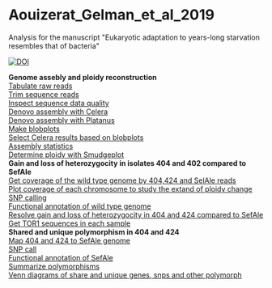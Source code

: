 # Aouizerat_Gelman_et_al_2019
Analysis for the manuscript "Eukaryotic adaptation to years-long starvation resembles that of bacteria"  
  
[![DOI](https://zenodo.org/badge/167777256.svg)](https://zenodo.org/badge/latestdoi/167777256)
  
**Genome assebly and ploidy reconstruction**  
[Tabulate raw reads](https://nbviewer.jupyter.org/github/szitenberg/Aouizerat_Gelman_et_al_2019/blob/master/script.ipynb#1.-Tabulate-fastq-files)  
[Trim sequence reads](https://nbviewer.jupyter.org/github/szitenberg/Aouizerat_Gelman_et_al_2019/blob/master/script.ipynb#2.-Trim-reads)  
[Inspect sequence data quality](https://nbviewer.jupyter.org/github/szitenberg/Aouizerat_Gelman_et_al_2019/blob/master/script.ipynb#3.-Fastqc)  
[Denovo assembly with Celera](https://nbviewer.jupyter.org/github/szitenberg/Aouizerat_Gelman_et_al_2019/blob/master/script.ipynb#4.1-Celera)  
[Denovo assembly with Platanus](https://nbviewer.jupyter.org/github/szitenberg/Aouizerat_Gelman_et_al_2019/blob/master/script.ipynb#4.2-Platanus)  
[Make blobplots](https://nbviewer.jupyter.org/github/szitenberg/Aouizerat_Gelman_et_al_2019/blob/master/script.ipynb#5.-Plot-blobs)  
[Select Celera results based on blobplots](https://nbviewer.jupyter.org/github/szitenberg/Aouizerat_Gelman_et_al_2019/blob/master/script.ipynb#6.-Denovo-assembly-conclusions-from-blobtools:)  
[Assembly statistics](https://nbviewer.jupyter.org/github/szitenberg/Aouizerat_Gelman_et_al_2019/blob/master/script.ipynb#7.-Assembly-statistics)  
[Determine ploidy with Smudgeplot](https://nbviewer.jupyter.org/github/szitenberg/Aouizerat_Gelman_et_al_2019/blob/master/script.ipynb#8.-Ploidy---smudgeplots)  
**Gain and loss of heterozygocity in isolates 404 and 402 compared to SefAle**  
[Get coverage of the wild type genome by 404,424 and SelAle reads](https://nbviewer.jupyter.org/github/szitenberg/Aouizerat_Gelman_et_al_2019/blob/master/script.ipynb#10.-Map-reads-to-reference-genome)  
[Plot coverage of each chromosome to study the extand of ploidy change](https://nbviewer.jupyter.org/github/szitenberg/Aouizerat_Gelman_et_al_2019/blob/master/script.ipynb#10.4-Plot-coverage)  
[SNP calling](https://nbviewer.jupyter.org/github/szitenberg/Aouizerat_Gelman_et_al_2019/blob/master/script.ipynb#11.-SNP-calling)  
[Functional annotation of wild type genome](https://nbviewer.jupyter.org/github/szitenberg/Aouizerat_Gelman_et_al_2019/blob/master/script.ipynb#12.-Functional-annotation-of-reference-genome-genes)  
[Resolve gain and loss of heterozygocity in 404 and 424 compared to SefAle](https://nbviewer.jupyter.org/github/szitenberg/Aouizerat_Gelman_et_al_2019/blob/master/script.ipynb#13.-Heterozygote-SNPS:-gain-and-loss,-associated-function)  
[Get TOR1 sequences in each sample](https://nbviewer.jupyter.org/github/szitenberg/Aouizerat_Gelman_et_al_2019/blob/master/script.ipynb#14.-Consensus-sequences-for-the-TOR1-gene)  
**Shared and unique polymorphism in 404 and 424**  
[Map 404 and 424 to SefAle genome](https://nbviewer.jupyter.org/github/szitenberg/Aouizerat_Gelman_et_al_2019/blob/master/script.ipynb#15.-Map-404-and-402-to-SefAle)  
[SNP call](https://nbviewer.jupyter.org/github/szitenberg/Aouizerat_Gelman_et_al_2019/blob/master/script.ipynb#16.-SNPs-in-404-and-424-compared-to-SefAle)  
[Functional annotation of SefAle](https://nbviewer.jupyter.org/github/szitenberg/Aouizerat_Gelman_et_al_2019/blob/master/script.ipynb#17.-identify-genes-in-SefAle)  
[Summarize polymorphisms](https://nbviewer.jupyter.org/github/szitenberg/Aouizerat_Gelman_et_al_2019/blob/master/script.ipynb#20.-Summarize-polymorphism-in-404,-424-compared-to-SefAle)  
[Venn diagrams of share and unique genes, snps and other polymorph](https://nbviewer.jupyter.org/github/szitenberg/Aouizerat_Gelman_et_al_2019/blob/master/script.ipynb#21.-Venn-diagrams)
